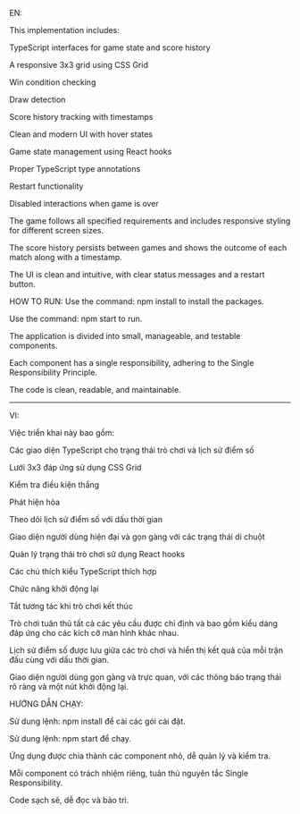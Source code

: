 EN:

This implementation includes: 

TypeScript interfaces for game state and score history 

A responsive 3x3 grid using CSS Grid 

Win condition checking 

Draw detection 

Score history tracking with timestamps 

Clean and modern UI with hover states 

Game state management using React hooks 

Proper TypeScript type annotations 

Restart functionality 

Disabled interactions when game is over 

The game follows all specified requirements and includes responsive styling for different screen sizes. 

The score history persists between games and shows the outcome of each match along with a timestamp. 

The UI is clean and intuitive, with clear status messages and a restart button.

HOW TO RUN:
Use the command: npm install to install the packages.

Use the command: npm start to run.

The application is divided into small, manageable, and testable components.

Each component has a single responsibility, adhering to the Single Responsibility Principle.

The code is clean, readable, and maintainable.

-----------------------------------------------------------------------

VI:

Việc triển khai này bao gồm:

Các giao diện TypeScript cho trạng thái trò chơi và lịch sử điểm số

Lưới 3x3 đáp ứng sử dụng CSS Grid

Kiểm tra điều kiện thắng

Phát hiện hòa

Theo dõi lịch sử điểm số với dấu thời gian

Giao diện người dùng hiện đại và gọn gàng với các trạng thái di chuột

Quản lý trạng thái trò chơi sử dụng React hooks

Các chú thích kiểu TypeScript thích hợp

Chức năng khởi động lại

Tắt tương tác khi trò chơi kết thúc

Trò chơi tuân thủ tất cả các yêu cầu được chỉ định và bao gồm kiểu dáng đáp ứng cho các kích cỡ màn hình khác nhau.

Lịch sử điểm số được lưu giữa các trò chơi và hiển thị kết quả của mỗi trận đấu cùng với dấu thời gian.

Giao diện người dùng gọn gàng và trực quan, với các thông báo trạng thái rõ ràng và một nút khởi động lại.

HƯỚNG DẪN CHẠY:

Sử dung lệnh: npm install để cài các gói cài đặt.

Sử dung lệnh: npm start để chạy.

Ứng dụng được chia thành các component nhỏ, dễ quản lý và kiểm tra.

Mỗi component có trách nhiệm riêng, tuân thủ nguyên tắc Single Responsibility.

Code sạch sẽ, dễ đọc và bảo trì.


